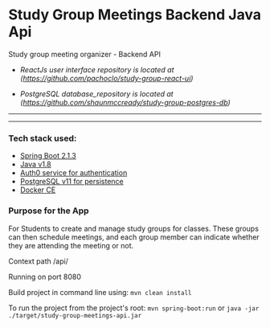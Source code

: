 # Study Group Meetings Backend Java Api

Study group meeting organizer - Backend API

* _ReactJs user interface repository is located at (https://github.com/pachoclo/study-group-react-ui)_

* _PostgreSQL database_repository is located at (https://github.com/shaunmccready/study-group-postgres-db)_


***
*** 

### Tech stack used:
- [Spring Boot 2.1.3](https://spring.io/projects/spring-boot)
- [Java v1.8](https://www.oracle.com/technetwork/java/javase/overview/java8-2100321.html)
- [Auth0 service for authentication](https://auth0.com/)
- [PostgreSQL v11 for persistence](https://www.postgresql.org/docs/11/index.html)
- [Docker CE](https://www.docker.com/why-docker)



### Purpose for the App

For Students to create and manage study groups for classes.
These groups can then schedule meetings, and each group member can indicate whether they are attending the meeting or not.


Context path /api/

Running on port 8080

Build project in command line using: `mvn clean install`

To run the project from the project's root: `mvn spring-boot:run`
or `java -jar ./target/study-group-meetings-api.jar`

